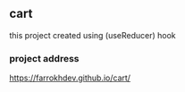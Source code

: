 ## cart
this project created using (useReducer) hook

### project address
https://farrokhdev.github.io/cart/